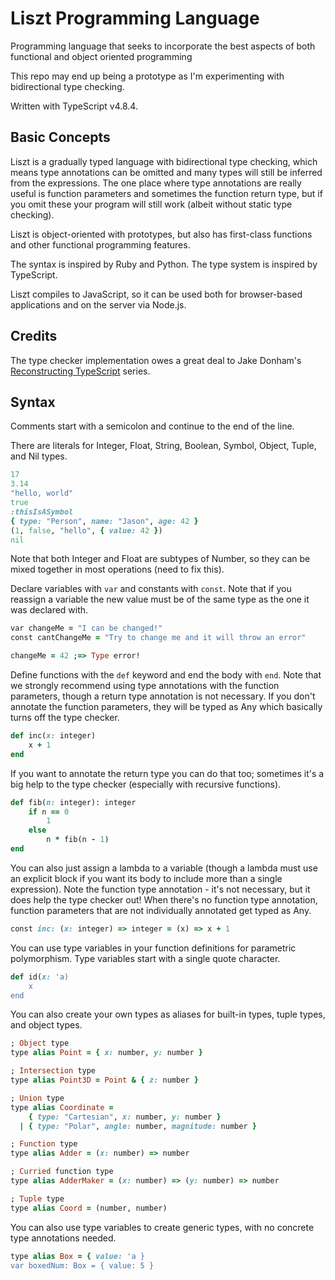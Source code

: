 # Liszt Programming Language

Programming language that seeks to incorporate the best aspects of both functional and object oriented programming

This repo may end up being a prototype as I'm experimenting with bidirectional type checking.

Written with TypeScript v4.8.4.

## Basic Concepts

Liszt is a gradually typed language with bidirectional type checking, which means type annotations can be omitted and many types will still be inferred from the expressions. The one place where type annotations are really useful is function parameters and sometimes the function return type, but if you omit these your program will still work (albeit without static type checking).

Liszt is object-oriented with prototypes, but also has first-class functions and other functional programming features.

The syntax is inspired by Ruby and Python. The type system is inspired by TypeScript.

Liszt compiles to JavaScript, so it can be used both for browser-based applications and on the server via Node.js.

## Credits

The type checker implementation owes a great deal to Jake Donham's [Reconstructing TypeScript](https://jaked.org/blog/2021-09-07-Reconstructing-TypeScript-part-0) series.

## Syntax

Comments start with a semicolon and continue to the end of the line.

There are literals for Integer, Float, String, Boolean, Symbol, Object, Tuple, and Nil types.

```ruby
17
3.14
"hello, world"
true
:thisIsASymbol
{ type: "Person", name: "Jason", age: 42 }
(1, false, "hello", { value: 42 })
nil
```

Note that both Integer and Float are subtypes of Number, so they can be mixed together in most operations (need to fix this).

Declare variables with `var` and constants with `const`. Note that if you reassign a variable the new value must be of the same type as the one it was declared with.

```ruby
var changeMe = "I can be changed!"
const cantChangeMe = "Try to change me and it will throw an error"

changeMe = 42 ;=> Type error!
```

Define functions with the `def` keyword and end the body with `end`. Note that we strongly recommend using type annotations with the function parameters, though a return type annotation is not necessary. If you don't annotate the function parameters, they will be typed as Any which basically turns off the type checker.

```ruby
def inc(x: integer)
    x + 1
end
```

If you want to annotate the return type you can do that too; sometimes it's a big help to the type checker (especially with recursive functions).

```ruby
def fib(n: integer): integer
    if n == 0
        1
    else
        n * fib(n - 1)
end
```

You can also just assign a lambda to a variable (though a lambda must use an explicit block if you want its body to include more than a single expression). Note the function type annotation - it's not necessary, but it does help the type checker out! When there's no function type annotation, function parameters that are not individually annotated get typed as Any.

```ruby
const inc: (x: integer) => integer = (x) => x + 1
```

You can use type variables in your function definitions for parametric polymorphism. Type variables start with a single quote character.

```ruby
def id(x: 'a)
    x
end
```

You can also create your own types as aliases for built-in types, tuple types, and object types.

```ruby
; Object type
type alias Point = { x: number, y: number }

; Intersection type
type alias Point3D = Point & { z: number }

; Union type
type alias Coordinate =
    { type: "Cartesian", x: number, y: number }
  | { type: "Polar", angle: number, magnitude: number }

; Function type
type alias Adder = (x: number) => number

; Curried function type
type alias AdderMaker = (x: number) => (y: number) => number

; Tuple type
type alias Coord = (number, number)
```

You can also use type variables to create generic types, with no concrete type annotations needed.

```ruby
type alias Box = { value: 'a }
var boxedNum: Box = { value: 5 }
```
